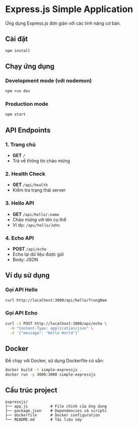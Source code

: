 # Express.js Simple Application

Ứng dụng Express.js đơn giản với các tính năng cơ bản.

## Cài đặt

```bash
npm install
```

## Chạy ứng dụng

### Development mode (với nodemon)
```bash
npm run dev
```

### Production mode
```bash
npm start
```

## API Endpoints

### 1. Trang chủ
- **GET** `/`
- Trả về thông tin chào mừng

### 2. Health Check
- **GET** `/api/health`
- Kiểm tra trạng thái server

### 3. Hello API
- **GET** `/api/hello/:name`
- Chào mừng với tên cụ thể
- Ví dụ: `/api/hello/John`

### 4. Echo API
- **POST** `/api/echo`
- Echo lại dữ liệu được gửi
- Body: JSON

## Ví dụ sử dụng

### Gọi API Hello
```bash
curl http://localhost:3000/api/hello/TrungNam
```

### Gọi API Echo
```bash
curl -X POST http://localhost:3000/api/echo \
  -H "Content-Type: application/json" \
  -d '{"message": "Hello World"}'
```

## Docker

Để chạy với Docker, sử dụng Dockerfile có sẵn:

```bash
docker build -t simple-expressjs .
docker run -p 3000:3000 simple-expressjs
```

## Cấu trúc project

```
expressjs/
├── app.js          # File chính của ứng dụng
├── package.json    # Dependencies và scripts
├── dockerfile      # Docker configuration
└── README.md       # Tài liệu này
```
